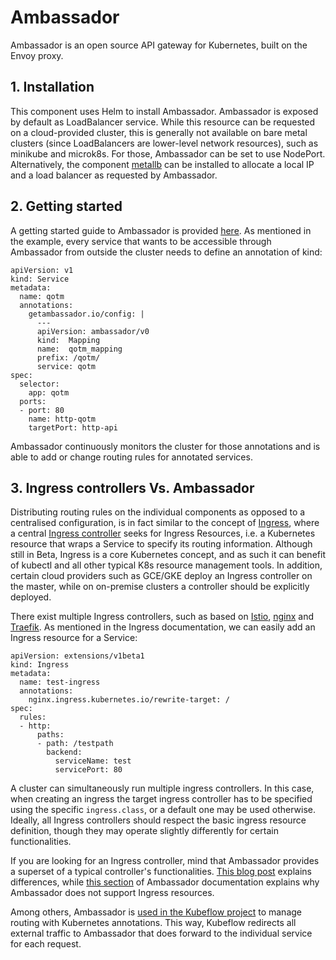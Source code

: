 # Ambassador
Ambassador is an open source API gateway for Kubernetes, built on the Envoy proxy.  

## 1. Installation
This component uses Helm to install Ambassador.
Ambassador is exposed by default as LoadBalancer service. While this resource can be requested on a cloud-provided cluster, this is generally not available on bare metal clusters (since LoadBalancers are lower-level network resources), such as minikube and 
microk8s. For those, Ambassador can be set to use NodePort. Alternatively, the component [metallb](https://github.com/data-mill-cloud/data-mill/tree/master/infrastructure/components/metallb) can be installed to allocate a local IP and a load balancer as requested 
by Ambassador.

## 2. Getting started
A getting started guide to Ambassador is provided [here](https://www.getambassador.io/user-guide/getting-started/).
As mentioned in the example, every service that wants to be accessible through Ambassador from outside the cluster needs to define an annotation of kind:
```
apiVersion: v1
kind: Service
metadata:
  name: qotm
  annotations:
    getambassador.io/config: |
      ---
      apiVersion: ambassador/v0
      kind:  Mapping
      name:  qotm_mapping
      prefix: /qotm/
      service: qotm
spec:
  selector:
    app: qotm
  ports:
  - port: 80
    name: http-qotm
    targetPort: http-api
```
Ambassador continuously monitors the cluster for those annotations and is able to add or change routing rules for annotated services.  

## 3. Ingress controllers Vs. Ambassador
Distributing routing rules on the individual components as opposed to a centralised configuration, is in fact similar to the concept of [Ingress](https://kubernetes.io/docs/concepts/services-networking/ingress/), where a central [Ingress 
controller](https://kubernetes.io/docs/concepts/services-networking/ingress/#ingress-controllers) seeks for Ingress Resources, i.e. a Kubernetes resource that wraps a Service to specify its routing information.
Although still in Beta, Ingress is a core Kubernetes concept, and as such it can benefit of kubectl and all other typical K8s resource management tools.
In addition, certain cloud providers such as GCE/GKE deploy an Ingress controller on the master, while on on-premise clusters a controller should be explicitly deployed.  

There exist multiple Ingress controllers, such as based on [Istio](https://istio.io/docs/tasks/traffic-management/ingress/), [nginx](https://www.nginx.com/products/nginx/kubernetes-ingress-controller) and [Traefik](https://docs.traefik.io/user-guide/kubernetes/).
As mentioned in the Ingress documentation, we can easily add an Ingress resource for a Service:
```
apiVersion: extensions/v1beta1
kind: Ingress
metadata:
  name: test-ingress
  annotations:
    nginx.ingress.kubernetes.io/rewrite-target: /
spec:
  rules:
  - http:
      paths:
      - path: /testpath
        backend:
          serviceName: test
          servicePort: 80
```

A cluster can simultaneously run multiple ingress controllers. In this case, when creating an ingress the target ingress controller has to be specified using the specific `ingress.class`, or a default one may be used otherwise.
Ideally, all Ingress controllers should respect the basic ingress resource definition, though they may operate slightly differently for certain functionalities.  

If you are looking for an Ingress controller, mind that Ambassador provides a superset of a typical controller's functionalities.
[This blog post](https://blog.getambassador.io/kubernetes-ingress-nodeport-load-balancers-and-ingress-controllers-6e29f1c44f2d) explains differences, while [this section](https://www.getambassador.io/concepts/developers/#ingress-resources) of Ambassador 
documentation explains why Ambassador does not support Ingress resources.

Among others, Ambassador is [used in the Kubeflow project](https://kubernetes.io/blog/2018/06/07/dynamic-ingress-in-kubernetes/) to manage routing with Kubernetes annotations. This way, Kubeflow redirects all external traffic to Ambassador that does forward to the 
individual service for each request.
